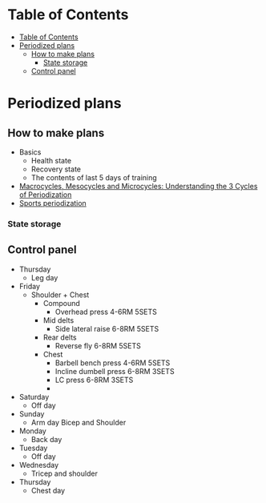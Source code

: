 # Table of Contents
- [Table of Contents](#table-of-contents)
- [Periodized plans](#periodized-plans)
  - [How to make plans](#how-to-make-plans)
    - [State storage](#state-storage)
  - [Control panel](#control-panel)

# Periodized plans
## How to make plans
- Basics
  - Health state
  - Recovery state
  - The contents of last 5 days of training
- [Macrocycles, Mesocycles and Microcycles: Understanding the 3 Cycles of Periodization](https://www.trainingpeaks.com/blog/macrocycles-mesocycles-and-microcycles-understanding-the-3-cycles-of-periodization/#:~:text=A%20mesocycle%20refers%20to%20a,usually%20a%20week%20of%20training.)
- [Sports periodization](https://en.wikipedia.org/wiki/Sports_periodization#:~:text=The%20microcycle%20is%20generally%20up,representing%20a%20year%20or%20two.)
### State storage
## Control panel
- Thursday
  - Leg day
- Friday
  - Shoulder + Chest
    - Compound
      - Overhead press 4-6RM 5SETS
    - Mid delts
      - Side lateral raise 6-8RM 5SETS
    - Rear delts
      - Reverse fly 6-8RM 5SETS
    - Chest
      - Barbell bench press 4-6RM 5SETS
      - Incline dumbell press 6-8RM 3SETS
      - LC press 6-8RM 3SETS
      - 
- Saturday
  - Off day
- Sunday
  - Arm day Bicep and Shoulder
- Monday
  - Back day
- Tuesday
  - Off day
- Wednesday
  - Tricep and shoulder
- Thursday
  - Chest day